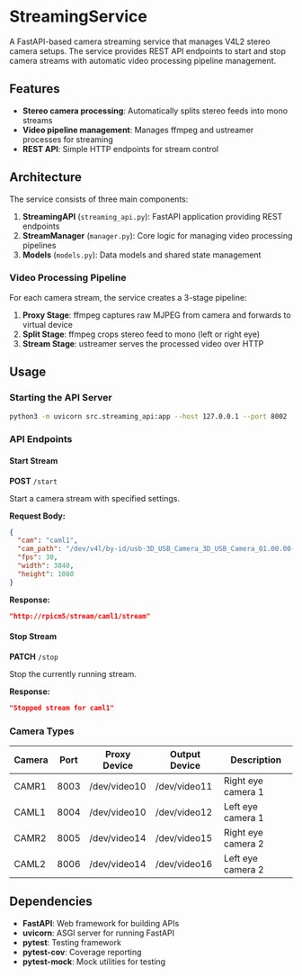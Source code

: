 # StreamingService

A FastAPI-based camera streaming service that manages V4L2 stereo camera setups. The service provides REST API endpoints to start and stop camera streams with automatic video processing pipeline management.

## Features

- **Stereo camera processing**: Automatically splits stereo feeds into mono streams
- **Video pipeline management**: Manages ffmpeg and ustreamer processes for streaming
- **REST API**: Simple HTTP endpoints for stream control

## Architecture

The service consists of three main components:

1. **StreamingAPI** (`streaming_api.py`): FastAPI application providing REST endpoints
2. **StreamManager** (`manager.py`): Core logic for managing video processing pipelines
3. **Models** (`models.py`): Data models and shared state management

### Video Processing Pipeline

For each camera stream, the service creates a 3-stage pipeline:

1. **Proxy Stage**: ffmpeg captures raw MJPEG from camera and forwards to virtual device
2. **Split Stage**: ffmpeg crops stereo feed to mono (left or right eye)
3. **Stream Stage**: ustreamer serves the processed video over HTTP

## Usage

### Starting the API Server

```bash
python3 -m uvicorn src.streaming_api:app --host 127.0.0.1 --port 8002
```

### API Endpoints

#### Start Stream

**POST** `/start`

Start a camera stream with specified settings.

**Request Body:**
```json
{
  "cam": "caml1",
  "cam_path": "/dev/v4l/by-id/usb-3D_USB_Camera_3D_USB_Camera_01.00.00-video-index0",
  "fps": 30,
  "width": 3840,
  "height": 1080
}
```

**Response:**
```json
"http://rpicm5/stream/caml1/stream"
```

#### Stop Stream

**PATCH** `/stop`

Stop the currently running stream.

**Response:**
```json
"Stopped stream for caml1"
```

### Camera Types

| Camera | Port | Proxy Device | Output Device | Description |
|--------|------|--------------|---------------|-------------|
| CAMR1  | 8003 | /dev/video10 | /dev/video11  | Right eye camera 1 |
| CAML1  | 8004 | /dev/video10 | /dev/video12  | Left eye camera 1 |
| CAMR2  | 8005 | /dev/video14 | /dev/video15  | Right eye camera 2 |
| CAML2  | 8006 | /dev/video14 | /dev/video16  | Left eye camera 2 |

## Dependencies

- **FastAPI**: Web framework for building APIs
- **uvicorn**: ASGI server for running FastAPI
- **pytest**: Testing framework
- **pytest-cov**: Coverage reporting
- **pytest-mock**: Mock utilities for testing